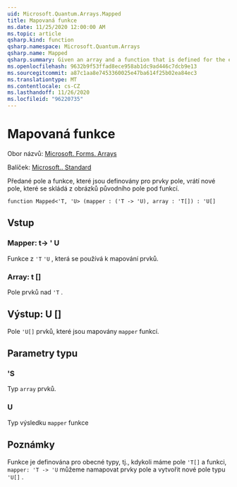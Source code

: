 ```yaml
---
uid: Microsoft.Quantum.Arrays.Mapped
title: Mapovaná funkce
ms.date: 11/25/2020 12:00:00 AM
ms.topic: article
qsharp.kind: function
qsharp.namespace: Microsoft.Quantum.Arrays
qsharp.name: Mapped
qsharp.summary: Given an array and a function that is defined for the elements of the array, returns a new array that consists of the images of the original array under the function.
ms.openlocfilehash: 9632b9f53ffad8ece958ab1dc9ad446c7dcb9e13
ms.sourcegitcommit: a87c1aa8e7453360025e47ba614f25b02ea84ec3
ms.translationtype: MT
ms.contentlocale: cs-CZ
ms.lasthandoff: 11/26/2020
ms.locfileid: "96220735"
---
```

# <a name="mapped-function"></a>Mapovaná funkce

Obor názvů: [Microsoft. Forms. Arrays](xref:Microsoft.Quantum.Arrays)

Balíček: [Microsoft.. Standard](https://nuget.org/packages/Microsoft.Quantum.Standard)


Předané pole a funkce, které jsou definovány pro prvky pole, vrátí nové pole, které se skládá z obrázků původního pole pod funkcí.

```qsharp
function Mapped<'T, 'U> (mapper : ('T -> 'U), array : 'T[]) : 'U[]
```


## <a name="input"></a>Vstup

### <a name="mapper--t---u"></a>Mapper: t-> ' U

Funkce z `'T` `'U` , která se používá k mapování prvků.


### <a name="array--t"></a>Array: t []

Pole prvků nad `'T` .



## <a name="output--u"></a>Výstup: U []

Pole `'U[]` prvků, které jsou mapovány `mapper` funkcí.

## <a name="type-parameters"></a>Parametry typu

### <a name="t"></a>'S

Typ `array` prvků.
### <a name="u"></a>U

Typ výsledku `mapper` funkce

## <a name="remarks"></a>Poznámky

Funkce je definována pro obecné typy, tj., kdykoli máme pole `'T[]` a funkci, `mapper: 'T -> 'U` můžeme namapovat prvky pole a vytvořit nové pole typu `'U[]` .